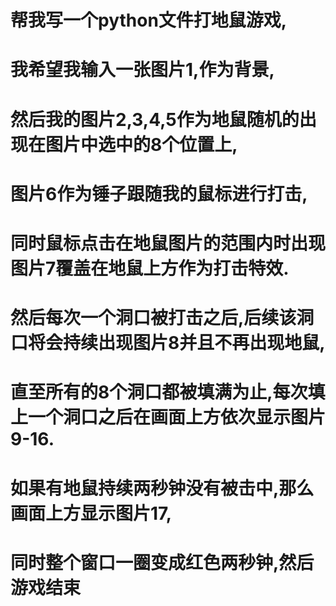 # 帮我写一个python文件打地鼠游戏,
# 我希望我输入一张图片1,作为背景,
# 然后我的图片2,3,4,5作为地鼠随机的出现在图片中选中的8个位置上,
# 图片6作为锤子跟随我的鼠标进行打击,
# 同时鼠标点击在地鼠图片的范围内时出现图片7覆盖在地鼠上方作为打击特效.
# 然后每次一个洞口被打击之后,后续该洞口将会持续出现图片8并且不再出现地鼠,
# 直至所有的8个洞口都被填满为止,每次填上一个洞口之后在画面上方依次显示图片9-16.
# 如果有地鼠持续两秒钟没有被击中,那么画面上方显示图片17,
# 同时整个窗口一圈变成红色两秒钟,然后游戏结束